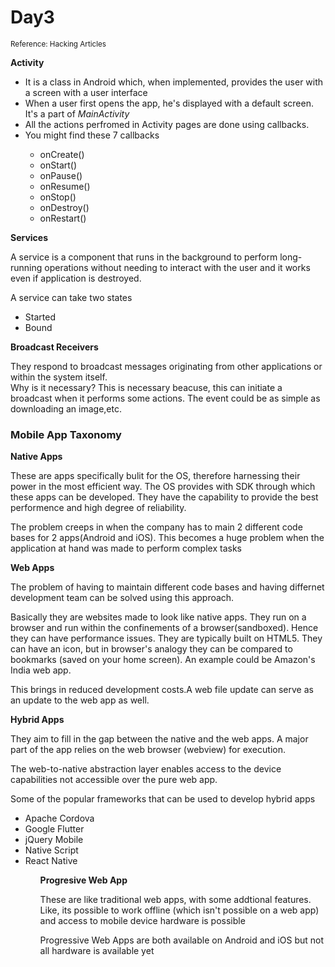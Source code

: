 <h1>Day3</h1>
<p><small>Reference: Hacking Articles</small></p>
<p><b>Activity</b></p>
<ul>
<li>It is a class in Android which, when implemented, provides the user with a screen with a user interface</li>
<li>When a user first opens the app, he's displayed with a default screen. It's a part of <em>MainActivity</em> </li>
<li>All the actions perfromed in Activity pages are done using callbacks.</li>
<li>You might find these 7 callbacks</li>
<ul>
  <li>onCreate()</li>
  <li>onStart()</li>
  <li>onPause()</li>
  <li>onResume()</li>
  <li>onStop()</li>
  <li>onDestroy()</li>
  <li>onRestart()</li>
</ul>
</ul>
<p><b>Services</b></p>
<p>A service is a component that runs in the background to perform long-running operations without needing to interact with the user and it works even if application is destroyed.</p>
<p>A service can take two states</p>
<ul>
<li>Started</li>
<li>Bound</li>
</ul>
<p><b>Broadcast Receivers</b></p>
<p>They respond to broadcast messages originating from other applications or within the system itself. <br>Why is it necessary? This is necessary beacuse, this can initiate a broadcast when it performs some actions. The event could be as simple as downloading an image,etc.</p>

<h3>Mobile App Taxonomy</h3>
<p><b>Native Apps</b></p>
<p>These are apps specifically bulit for the OS, therefore harnessing their power in the most efficient way. The OS provides with SDK through which these apps can be developed. They have the capability to provide the best performence and high degree of reliability.</p>
<p>The problem creeps in when the company has to main 2 different code bases for 2 apps(Android and iOS). This becomes a huge problem when the application at hand was made to perform complex tasks</p>

<p><b>Web Apps</b></p>
<p>The problem of having to maintain different code bases and having differnet development team can be solved using this approach.</p>
<p>Basically they are websites made to look like native apps. They run on a browser and run within the confinements of a browser(sandboxed). Hence they can have performance issues. They are typically built on HTML5. They can have an icon, but in browser's analogy they can be compared to bookmarks (saved on your home screen). An example could be Amazon's India web app.</p>
<p>This brings in reduced development costs.A web file update can serve as an update to the web app as well.</p>

<p><b>Hybrid Apps</b></p>
<p>They aim to fill in the gap between the native and the web apps. A major part of the app relies on the web browser (webview) for execution.</p>
<p>The web-to-native abstraction layer enables access to the device capabilities not accessible over the pure web app. </p>
<p>Some of the popular frameworks that can be used to develop hybrid apps</p>
<ul>
  <li>Apache Cordova</li>
  <li>Google Flutter</li>
  <li>jQuery Mobile</li>
  <li>Native Script</li>
  <li>React Native</li>
<ul>
<p><b>Progresive Web App</b></p>
<p>These are like traditional web apps, with some addtional features. Like, its possible to work offline (which isn't possible on a web app) and access to mobile device hardware is possible </p>
<p>Progressive Web Apps are both available on Android and iOS but not all hardware is available yet</p>
  
